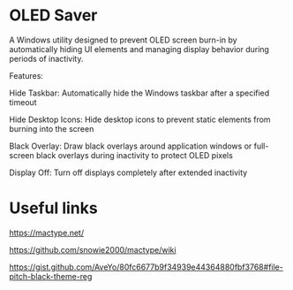 # **OLED Saver**

A Windows utility designed to prevent OLED screen burn-in by automatically hiding UI elements and managing display behavior during periods of inactivity.

Features:

Hide Taskbar: Automatically hide the Windows taskbar after a specified timeout

Hide Desktop Icons: Hide desktop icons to prevent static elements from burning into the screen

Black Overlay: Draw black overlays around application windows or full-screen black overlays during inactivity to protect OLED pixels

Display Off: Turn off displays completely after extended inactivity

# **Useful links**

https://mactype.net/

https://github.com/snowie2000/mactype/wiki

https://gist.github.com/AveYo/80fc6677b9f34939e44364880fbf3768#file-pitch-black-theme-reg
